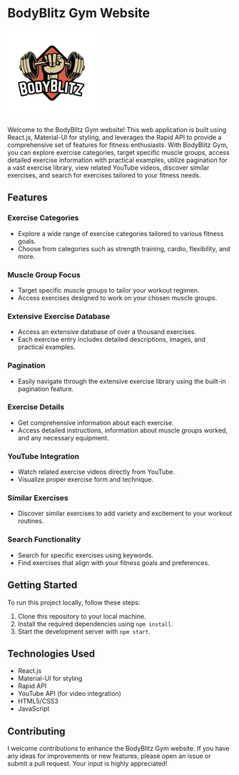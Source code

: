 # BodyBlitz Gym Website

<img src="./src/assets/images/logo1.png" alt="BodyBlitz Gym" width="200"/>

Welcome to the BodyBlitz Gym website! This web application is built using React.js, Material-UI for styling, and leverages the Rapid API to provide a comprehensive set of features for fitness enthusiasts. With BodyBlitz Gym, you can explore exercise categories, target specific muscle groups, access detailed exercise information with practical examples, utilize pagination for a vast exercise library, view related YouTube videos, discover similar exercises, and search for exercises tailored to your fitness needs.

## Features

### Exercise Categories

- Explore a wide range of exercise categories tailored to various fitness goals.
- Choose from categories such as strength training, cardio, flexibility, and more.

### Muscle Group Focus

- Target specific muscle groups to tailor your workout regimen.
- Access exercises designed to work on your chosen muscle groups.

### Extensive Exercise Database

- Access an extensive database of over a thousand exercises.
- Each exercise entry includes detailed descriptions, images, and practical examples.

### Pagination

- Easily navigate through the extensive exercise library using the built-in pagination feature.

### Exercise Details

- Get comprehensive information about each exercise.
- Access detailed instructions, information about muscle groups worked, and any necessary equipment.

### YouTube Integration

- Watch related exercise videos directly from YouTube.
- Visualize proper exercise form and technique.

### Similar Exercises

- Discover similar exercises to add variety and excitement to your workout routines.

### Search Functionality

- Search for specific exercises using keywords.
- Find exercises that align with your fitness goals and preferences.

## Getting Started

To run this project locally, follow these steps:

1. Clone this repository to your local machine.
2. Install the required dependencies using `npm install`.
3. Start the development server with `npm start`.

## Technologies Used

- React.js
- Material-UI for styling
- Rapid API
- YouTube API (for video integration)
- HTML5/CSS3
- JavaScript

## Contributing

I welcome contributions to enhance the BodyBlitz Gym website. If you have any ideas for improvements or new features, please open an issue or submit a pull request. Your input is highly appreciated!
